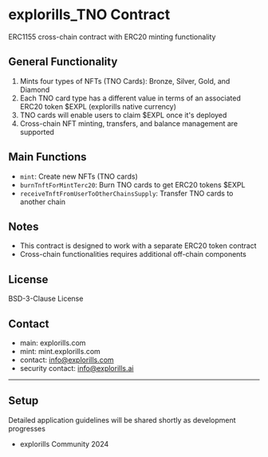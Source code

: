 # explorills_TNO Contract

ERC1155 cross-chain contract with ERC20 minting functionality

## General Functionality

1. Mints four types of NFTs (TNO Cards): Bronze, Silver, Gold, and Diamond
2. Each TNO card type has a different value in terms of an associated ERC20 token $EXPL (explorills native currency)
3. TNO cards will enable users to claim $EXPL once it's deployed
4. Cross-chain NFT minting, transfers, and balance management are supported

## Main Functions

- `mint`: Create new NFTs (TNO cards)
- `burnTnftForMintTerc20`: Burn TNO cards to get ERC20 tokens $EXPL
- `receiveTnftFromUserToOtherChainsSupply`: Transfer TNO cards to another chain

## Notes

- This contract is designed to work with a separate ERC20 token contract
- Cross-chain functionalities requires additional off-chain components

## License

BSD-3-Clause License

## Contact

- main: explorills.com
- mint: mint.explorills.com
- contact: info@explorills.com
- security contact: info@explorills.ai

---

## Setup

Detailed application guidelines will be shared shortly as development progresses

- explorills Community 2024